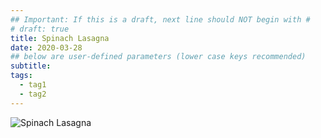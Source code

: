 ```yaml
---
## Important: If this is a draft, next line should NOT begin with #
# draft: true
title: Spinach Lasagna
date: 2020-03-28
## below are user-defined parameters (lower case keys recommended)
subtitle:
tags:
  - tag1
  - tag2
---
```


![Spinach Lasagna](images/spinach-lasagna.jpg)


<!--
  created 2020-03-28 09:15:40.457376 +0100 CET m=+0.021643107
-->
